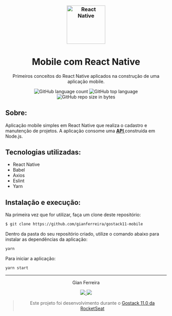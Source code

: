 <h3 align="center">
  <img alt="React Native" src="https://github.com/gianferreira/repositorioteste/blob/master/reactnative.png" width="120px"/>
</h3>

<h1 align="center">
  Mobile com React Native
</h1>

<p align="center">Primeiros conceitos do React Native aplicados na construção de uma aplicação mobile.</p>

<p align="center">
  <img alt="GitHub language count" src="https://img.shields.io/github/languages/count/gianferreira/gostack11-mobile">
  <img alt="GitHub top language" src="https://img.shields.io/github/languages/top/gianferreira/gostack11-mobile">
  <img alt="GitHub repo size in bytes" src="https://img.shields.io/github/repo-size/gianferreira/gostack11-mobile">
</p>

## Sobre:

Aplicação mobile simples em React Native que realiza o cadastro e manutenção de projetos. A aplicação consome uma <a href="https://github.com/gianferreira/gostack11-backend"><b> API </b></a> construída em Node.js. 

## Tecnologias utilizadas:

- React Native
- Babel
- Axios
- Eslint
- Yarn

## Instalação e execução:

Na primeira vez que for utilizar, faça um clone deste repositório:

```bash
$ git clone https://github.com/gianferreira/gostack11-mobile
```
Dentro da pasta do seu repositório criado, utilize o comando abaixo para instalar as dependências da aplicação:

```bash
yarn
```

Para iniciar a aplicação:

```bash
yarn start
```

---

<p align="center"> Gian Ferreira </p>
<p align="center">
  <a alt="Gian Ferreira" href="https://www.linkedin.com/in/gian-ferreira-7750a9179/">
    <img src="https://img.shields.io/badge/LinkedIn-Gian_Ferreira-7750a9179?logo=linkedin"/>
  </a>
  <a alt="Gian Ferreira" href="https://github.com/gianferreira">
    <img src="https://img.shields.io/badge/Gian_Ferreira-GitHub-000?logo=github"/>
  </a>
</p>

<blockquote align="center">
  Este projeto foi desenvolvimento durante o 
    <a href="https://rocketseat.com.br/gostack">
      Gostack 11.0 da RocketSeat
    </a>
</blockquote>